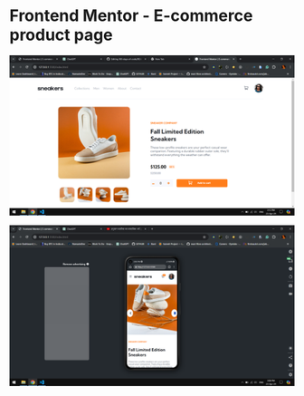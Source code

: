 # Frontend Mentor - E-commerce product page

![desktop view](image.png)

![mobile view](image-1.png)
